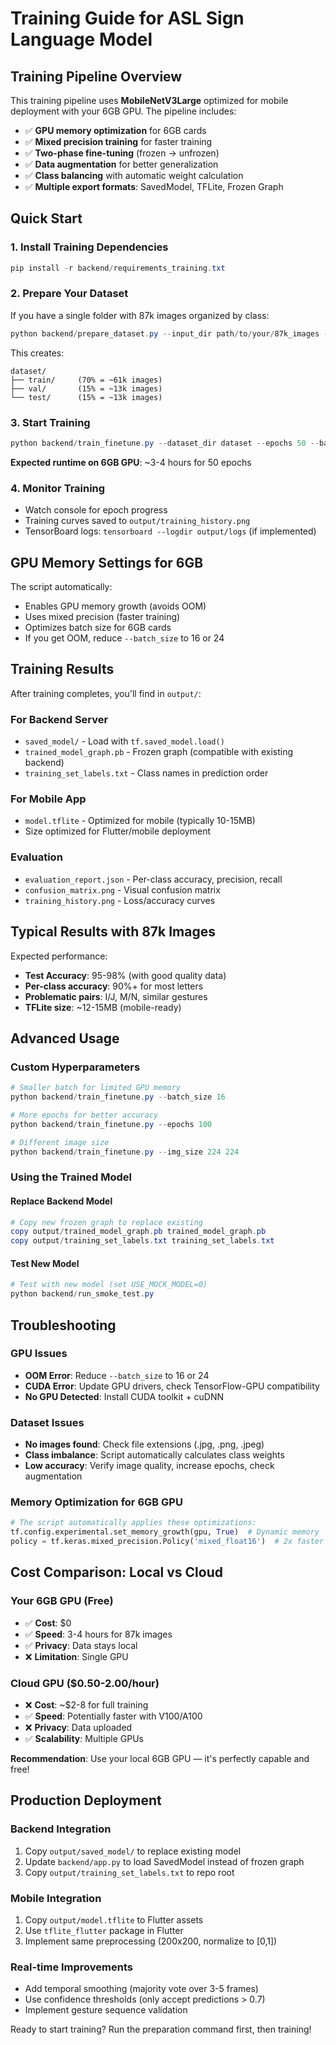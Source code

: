 # Training Guide for ASL Sign Language Model

## Training Pipeline Overview

This training pipeline uses **MobileNetV3Large** optimized for mobile deployment with your 6GB GPU. The pipeline includes:

- ✅ **GPU memory optimization** for 6GB cards
- ✅ **Mixed precision training** for faster training
- ✅ **Two-phase fine-tuning** (frozen → unfrozen)
- ✅ **Data augmentation** for better generalization
- ✅ **Class balancing** with automatic weight calculation
- ✅ **Multiple export formats**: SavedModel, TFLite, Frozen Graph

## Quick Start

### 1. Install Training Dependencies

```powershell
pip install -r backend/requirements_training.txt
```

### 2. Prepare Your Dataset

If you have a single folder with 87k images organized by class:

```powershell
python backend/prepare_dataset.py --input_dir path/to/your/87k_images --output_dir dataset
```

This creates:

```
dataset/
├── train/     (70% = ~61k images)
├── val/       (15% = ~13k images)
└── test/      (15% = ~13k images)
```

### 3. Start Training

```powershell
python backend/train_finetune.py --dataset_dir dataset --epochs 50 --batch_size 32
```

**Expected runtime on 6GB GPU**: ~3-4 hours for 50 epochs

### 4. Monitor Training

- Watch console for epoch progress
- Training curves saved to `output/training_history.png`
- TensorBoard logs: `tensorboard --logdir output/logs` (if implemented)

## GPU Memory Settings for 6GB

The script automatically:

- Enables GPU memory growth (avoids OOM)
- Uses mixed precision (faster training)
- Optimizes batch size for 6GB cards
- If you get OOM, reduce `--batch_size` to 16 or 24

## Training Results

After training completes, you'll find in `output/`:

### For Backend Server

- `saved_model/` - Load with `tf.saved_model.load()`
- `trained_model_graph.pb` - Frozen graph (compatible with existing backend)
- `training_set_labels.txt` - Class names in prediction order

### For Mobile App

- `model.tflite` - Optimized for mobile (typically 10-15MB)
- Size optimized for Flutter/mobile deployment

### Evaluation

- `evaluation_report.json` - Per-class accuracy, precision, recall
- `confusion_matrix.png` - Visual confusion matrix
- `training_history.png` - Loss/accuracy curves

## Typical Results with 87k Images

Expected performance:

- **Test Accuracy**: 95-98% (with good quality data)
- **Per-class accuracy**: 90%+ for most letters
- **Problematic pairs**: I/J, M/N, similar gestures
- **TFLite size**: ~12-15MB (mobile-ready)

## Advanced Usage

### Custom Hyperparameters

```powershell
# Smaller batch for limited GPU memory
python backend/train_finetune.py --batch_size 16

# More epochs for better accuracy
python backend/train_finetune.py --epochs 100

# Different image size
python backend/train_finetune.py --img_size 224 224
```

### Using the Trained Model

#### Replace Backend Model

```powershell
# Copy new frozen graph to replace existing
copy output/trained_model_graph.pb trained_model_graph.pb
copy output/training_set_labels.txt training_set_labels.txt
```

#### Test New Model

```powershell
# Test with new model (set USE_MOCK_MODEL=0)
python backend/run_smoke_test.py
```

## Troubleshooting

### GPU Issues

- **OOM Error**: Reduce `--batch_size` to 16 or 24
- **CUDA Error**: Update GPU drivers, check TensorFlow-GPU compatibility
- **No GPU Detected**: Install CUDA toolkit + cuDNN

### Dataset Issues

- **No images found**: Check file extensions (.jpg, .png, .jpeg)
- **Class imbalance**: Script automatically calculates class weights
- **Low accuracy**: Verify image quality, increase epochs, check augmentation

### Memory Optimization for 6GB GPU

```python
# The script automatically applies these optimizations:
tf.config.experimental.set_memory_growth(gpu, True)  # Dynamic memory
policy = tf.keras.mixed_precision.Policy('mixed_float16')  # 2x faster
```

## Cost Comparison: Local vs Cloud

### Your 6GB GPU (Free)

- ✅ **Cost**: $0
- ✅ **Speed**: 3-4 hours for 87k images
- ✅ **Privacy**: Data stays local
- ❌ **Limitation**: Single GPU

### Cloud GPU ($0.50-2.00/hour)

- ❌ **Cost**: ~$2-8 for full training
- ✅ **Speed**: Potentially faster with V100/A100
- ❌ **Privacy**: Data uploaded
- ✅ **Scalability**: Multiple GPUs

**Recommendation**: Use your local 6GB GPU — it's perfectly capable and free!

## Production Deployment

### Backend Integration

1. Copy `output/saved_model/` to replace existing model
2. Update `backend/app.py` to load SavedModel instead of frozen graph
3. Copy `output/training_set_labels.txt` to repo root

### Mobile Integration

1. Copy `output/model.tflite` to Flutter assets
2. Use `tflite_flutter` package in Flutter
3. Implement same preprocessing (200x200, normalize to [0,1])

### Real-time Improvements

- Add temporal smoothing (majority vote over 3-5 frames)
- Use confidence thresholds (only accept predictions > 0.7)
- Implement gesture sequence validation

Ready to start training? Run the preparation command first, then training!

